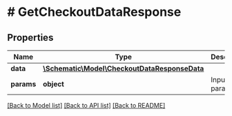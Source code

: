 # # GetCheckoutDataResponse

## Properties

Name | Type | Description | Notes
------------ | ------------- | ------------- | -------------
**data** | [**\Schematic\Model\CheckoutDataResponseData**](CheckoutDataResponseData.md) |  |
**params** | **object** | Input parameters |

[[Back to Model list]](../../README.md#models) [[Back to API list]](../../README.md#endpoints) [[Back to README]](../../README.md)
